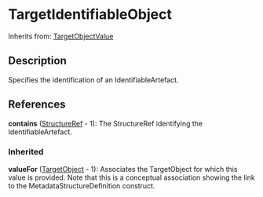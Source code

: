 
# TargetIdentifiableObject

Inherits from: [TargetObjectValue](TargetObjectValue.md)



## Description

Specifies the identification of an IdentifiableArtefact.




## References

**contains** ([StructureRef](StructureRef.md) - 1): The StructureRef identifying the IdentifiableArtefact.

### Inherited

**valueFor** ([TargetObject](TargetObject.md) - 1): Associates the TargetObject for which this value is provided. Note that this is a conceptual association showing the link to the MetadataStructureDefinition construct.




